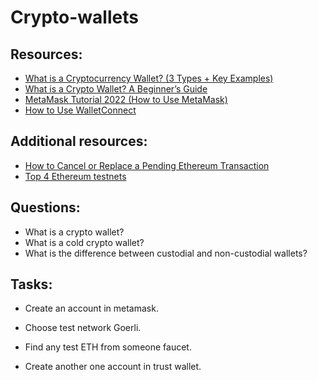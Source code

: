# Crypto-wallets

## Resources:

* [What is a Cryptocurrency Wallet? (3 Types + Key Examples)](https://www.youtube.com/watch?v=SQyg9pyJ1Ac&t=3s)
* [What is a Crypto Wallet? A Beginner’s Guide](https://crypto.com/university/crypto-wallets)
* [MetaMask Tutorial 2022 (How to Use MetaMask)](https://www.youtube.com/watch?v=tw-tQD0jztE)
* [How to Use WalletConnect](https://academy.binance.com/en/articles/how-to-use-walletconnect)


## Additional resources:
* [How to Cancel or Replace a Pending Ethereum Transaction](https://academy.binance.com/en/articles/how-to-cancel-or-replace-a-pending-ethereum-transaction)
* [Top 4 Ethereum testnets](https://blog.logrocket.com/top-4-ethereum-testnets-testing-smart-contracts/#:~:text=An%20Ethereum%20testnet%20is%20a,protocol%20in%20a%20controlled%20environment.)

## Questions:

* What is a crypto wallet?
* What is a cold crypto wallet?
* What is the difference between custodial and non-custodial wallets?

## Tasks:

* Create an account in metamask.
* Choose test network Goerli.
* Find any test ETH from someone faucet.

* Create another one account in trust wallet.
